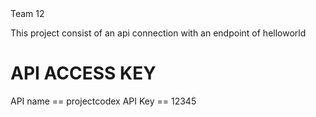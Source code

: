 <head style="color: blue;">Team 12</head>

This project consist of an api connection with an endpoint of helloworld

<h1>API ACCESS KEY</h1>
<span>API name == projectcodex</span>
<span>API Key == 12345</span>